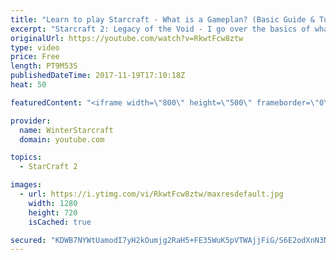 ```yaml
---
title: "Learn to play Starcraft - What is a Gameplan? (Basic Guide & Tutorial)"
excerpt: "Starcraft 2: Legacy of the Void - I go over the basics of what a gameplan in starcraft 2 is and how to put one together.  Note this is not a guide on WHAT gameplan you should be using as each race!"
originalUrl: https://youtube.com/watch?v=RkwtFcw8ztw
type: video
price: Free
length: PT9M53S
publishedDateTime: 2017-11-19T17:10:18Z
heat: 50

featuredContent: "<iframe width=\"800\" height=\"500\" frameborder=\"0\" src=\"https://www.youtube.com/embed/RkwtFcw8ztw\" allow=\"accelerometer; autoplay; encrypted-media; gyroscope; picture-in-picture\" allowfullscreen></iframe>"

provider:
  name: WinterStarcraft
  domain: youtube.com

topics:
  - StarCraft 2

images:
  - url: https://i.ytimg.com/vi/RkwtFcw8ztw/maxresdefault.jpg
    width: 1280
    height: 720
    isCached: true

secured: "KDWB7NYWtUamodI7yH2kOumjg2RaH5+FE35WuK5pVTWAjjFiG/S6E2odXnN3NTm+ombvCtX9V/2KwNV26cQ75dq3K2bw2mxmc8IsigAI6HCgPj3RufSW8XyHjvP2Gu1XIM37z5bWfdTYVTEjhUAV6exejIMY8OoJ/ooKsW6tTeiqZBvX8l0p2S59n69MexxGLUnrJLY/NdG9A3MYZZsh8yDFyNPWMEGK+//5/12S+GlvBARAK5Hg77To3E/ozQiZ92V1JWYYMcEceUc6XG2C05JZQirKIbd5RQCUPZrskFdLrNUIj1LX1mPOnlpnoJ0xawWJQv6CCfriRP5FOjGfQ5dAwLbqQ4zLeZ7JcCFVI+CESHvN0XPwv6dULTxF2vuQTg8udjuLHOQ3ijeWhk4zi69jo4Nm6ucAK+Ds31xY5EI=;X+/Dt2uHHdxqz9XlrZMpFg=="
---
```


